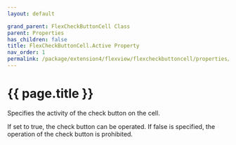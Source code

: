 ```yaml
---
layout: default

grand_parent: FlexCheckButtonCell Class
parent: Properties
has_children: false
title: FlexCheckButtonCell.Active Property
nav_order: 1
permalink: /package/extension4/flexview/flexcheckbuttoncell/properties/active
---
```

# {{ page.title }}

Specifies the activity of the check button on the cell.

If set to true, the check button can be operated.
If false is specified, the operation of the check button is prohibited.